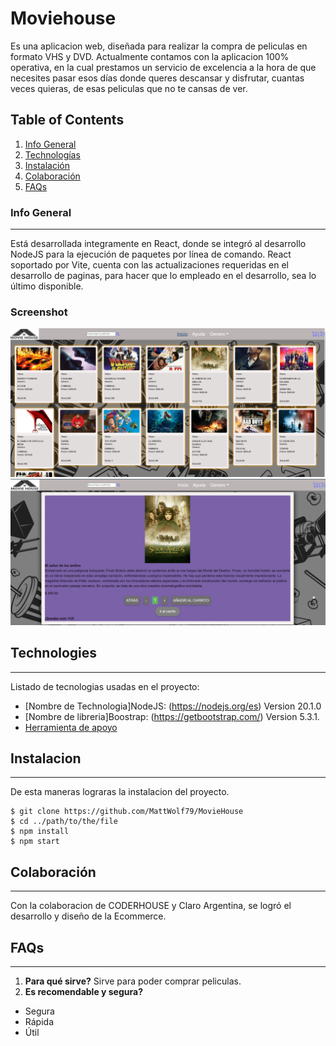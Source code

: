 # Moviehouse
Es una aplicacion web, diseñada para realizar la compra de peliculas en formato VHS y DVD.
Actualmente contamos con la aplicacion 100% operativa, en la cual prestamos un servicio de excelencia a la hora 
de que necesites pasar esos días donde queres descansar y disfrutar, cuantas veces quieras, de esas peliculas que no te cansas de ver.

## Table of Contents
1. [Info General](#info-general)
2. [Technologías](#technologias)
3. [Instalación](#instalacion)
4. [Colaboración](#colaboracion)
5. [FAQs](#faqs)
### Info General
***
Está desarrollada integramente en React, donde se integró al desarrollo NodeJS para la ejecución de paquetes por línea de comando.
React soportado por Vite, cuenta con las actualizaciones requeridas en el desarrollo de paginas, para hacer que lo empleado en el desarrollo, sea lo último disponible.

### Screenshot
![Alt text](image-1.png)
![Alt text](image-2.png)
## Technologies
***
Listado de tecnologias usadas en el proyecto:
* [Nombre de Technologia]NodeJS: (https://nodejs.org/es) Version 20.1.0 
* [Nombre de libreria]Boostrap: (https://getbootstrap.com/) Version 5.3.1.
* [Herramienta de apoyo](https://vitejs.dev/)
## Instalacion
***
De esta maneras lograras la instalacion del proyecto. 
```
$ git clone https://github.com/MattWolf79/MovieHouse
$ cd ../path/to/the/file
$ npm install
$ npm start
```

## Colaboración
***
Con la colaboracion de CODERHOUSE y Claro Argentina, se logró el desarrollo y diseño de la Ecommerce.
## FAQs
***
1. **Para qué sirve?**
Sirve para poder comprar peliculas. 
2. **Es recomendable y segura?**
* Segura
* Rápida
* Útil
